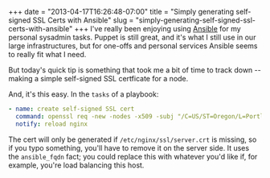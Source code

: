 +++
date = "2013-04-17T16:26:48-07:00"
title = "Simply generating self-signed SSL Certs with Ansible"
slug = "simply-generating-self-signed-ssl-certs-with-ansible"
+++
I've really been enjoying using [Ansible](http://ansible.cc) for my
personal sysadmin tasks. Puppet is still great, and it's what I still
use in our large infrastructures, but for one-offs and personal services
Ansible seems to really fit what I need.

But today's quick tip is something that took me a bit of time to track
down -- making a simple self-signed SSL certficate for a node.

And, it's this easy. In the `tasks` of a playbook:

```yaml
- name: create self-signed SSL cert
  command: openssl req -new -nodes -x509 -subj "/C=US/ST=Oregon/L=Portland/O=IT/CN=${ansible_fqdn}" -days 3650 -keyout /etc/nginx/ssl/server.key -out /etc/nginx/ssl/server.crt -extensions v3_ca creates=/etc/nginx/ssl/server.crt
  notify: reload nginx
```

The cert will only be generated if `/etc/nginx/ssl/server.crt` is
missing, so if you typo something, you'll have to remove it on the
server side. It uses the `ansible_fqdn` fact; you could replace this
with whatever you'd like if, for example, you're load balancing this
host.
